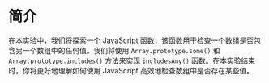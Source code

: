 # 简介

在本实验中，我们将探索一个 JavaScript 函数，该函数用于检查一个数组是否包含另一个数组中的任何值。我们将使用 `Array.prototype.some()` 和 `Array.prototype.includes()` 方法来实现 `includesAny()` 函数。在本实验结束时，你将更好地理解如何使用 JavaScript 高效地检查数组中是否存在某些值。
